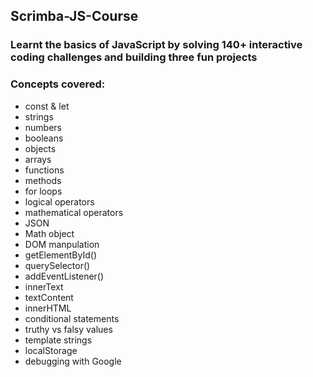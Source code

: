 ## Scrimba-JS-Course
### Learnt the basics of JavaScript by solving 140+ interactive coding challenges and building three fun projects

### Concepts covered:
* const & let
* strings
* numbers
* booleans
* objects
* arrays
* functions
* methods
* for loops
* logical operators
* mathematical operators
* JSON
* Math object
* DOM manpulation
* getElementById()
* querySelector()
* addEventListener()
* innerText
* textContent
* innerHTML
* conditional statements
* truthy vs falsy values
* template strings
* localStorage
* debugging with Google
